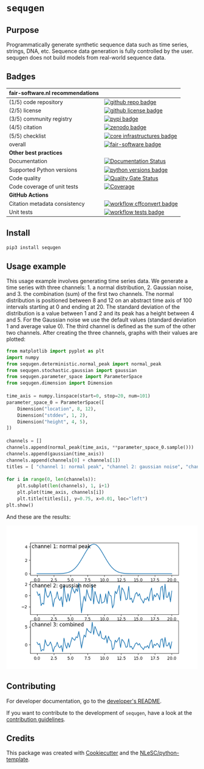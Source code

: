 # `sequgen`

## Purpose

Programmatically generate synthetic sequence data such as time series, strings, DNA, etc. 
Sequence data generation is fully controlled by the user. 
sequgen does not build models from real-world sequence data.

## Badges

| fair-software.nl recommendations | |
| :-- | :--  |
| (1/5) code repository              | [![github repo badge](https://img.shields.io/badge/github-repo-000.svg?logo=github&labelColor=gray&color=blue)](https://github.com/sequgen/sequgen) |
| (2/5) license                      | [![github license badge](https://img.shields.io/github/license/sequgen/sequgen)](https://github.com/sequgen/sequgen) |
| (3/5) community registry           | [![pypi badge](https://img.shields.io/pypi/v/sequgen.svg?colorB=blue)](https://pypi.python.org/pypi/sequgen/) |
| (4/5) citation                     | [![zenodo badge](https://zenodo.org/badge/DOI/10.0000/FIXME.svg)](https://doi.org/10.0000/FIXME) |
| (5/5) checklist                    | [![core infrastructures badge](https://bestpractices.coreinfrastructure.org/projects/4630/badge)](https://bestpractices.coreinfrastructure.org/en/projects/4630) |
| overall                            | [![fair-software badge](https://img.shields.io/badge/fair--software.eu-%E2%97%8F%20%20%E2%97%8F%20%20%E2%97%8F%20%20%E2%97%8F%20%20%E2%97%8F-green)](https://fair-software.eu) |
| **Other best practices**
| Documentation                      | [![Documentation Status](https://readthedocs.org/projects/sequgen/badge/?version=latest)](https://sequgen.readthedocs.io/en/latest/?badge=latest) |
| Supported Python versions          | [![python versions badge](https://img.shields.io/pypi/pyversions/sequgen.svg)](https://pypi.python.org/pypi/sequgen) |
| Code quality                       | [![Quality Gate Status](https://sonarcloud.io/api/project_badges/measure?project=sequgen_sequgen&metric=alert_status)](https://sonarcloud.io/dashboard?id=sequgen_sequgen) |
| Code coverage of unit tests        | [![Coverage](https://sonarcloud.io/api/project_badges/measure?project=sequgen_sequgen&metric=coverage)](https://sonarcloud.io/dashboard?id=sequgen_sequgen) |
| **GitHub Actions**
| Citation metadata consistency      | [![workflow cffconvert badge](https://github.com/sequgen/sequgen/workflows/cffconvert/badge.svg)](https://github.com/sequgen/sequgen/actions?query=workflow%3A%22cffconvert%22) |
| Unit tests                         | [![workflow tests badge](https://github.com/sequgen/sequgen/workflows/tests/badge.svg)](https://github.com/sequgen/sequgen/actions?query=workflow%3Atests) |

## Install

``` {.sourceCode .console}
pip3 install sequgen
```


## Usage example

This usage example involves generating time series data. We generate a time series with
three channels: 1. a normal distribution, 2. Gaussian noise, and 3. the combination (sum) 
of the first two channels. The normal distribution is positioned between 8 and 12 on an
abstract time axis of 100 intervals starting at 0 and ending at 20. The standard deviation
of the distribution is a value between 1 and 2 and its peak has a height between 4 and 5.
For the Gaussian noise we use the default values (standard deviation 1 and average value 0).
The third channel is defined as the sum of the other two channels. After creating the
three channels, graphs with their values are plotted:

```python
from matplotlib import pyplot as plt
import numpy
from sequgen.deterministic.normal_peak import normal_peak
from sequgen.stochastic.gaussian import gaussian
from sequgen.parameter_space import ParameterSpace
from sequgen.dimension import Dimension

time_axis = numpy.linspace(start=0, stop=20, num=101)
parameter_space_0 = ParameterSpace([
    Dimension("location", 8, 12),
    Dimension("stddev", 1, 2),
    Dimension("height", 4, 5),
])

channels = []
channels.append(normal_peak(time_axis, **parameter_space_0.sample()))
channels.append(gaussian(time_axis))
channels.append(channels[0] + channels[1])
titles = [ "channel 1: normal peak", "channel 2: gaussian noise", "channel 3: combined" ]

for i in range(0, len(channels)):
    plt.subplot(len(channels), 1, i+1)
    plt.plot(time_axis, channels[i])
    plt.title(titles[i], y=0.75, x=0.01, loc="left")
plt.show()
```

And these are the results:

![alt text](images/usage_example.png)

## Contributing

For developer documentation, go to the [developer's README](README.dev.md).

If you want to contribute to the development of `sequgen`, have a look
at the [contribution guidelines](CONTRIBUTING.rst).

## Credits

This package was created with
[Cookiecutter](https://github.com/audreyr/cookiecutter) and the
[NLeSC/python-template](https://github.com/NLeSC/python-template).
